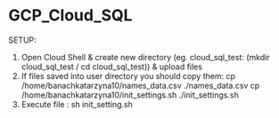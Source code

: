 # GCP_Cloud_SQL
SETUP:
1. Open Cloud Shell & create new directory (eg. cloud_sql_test: (mkdir cloud_sql_test / cd cloud_sql_test)) & upload files
2. If files saved into user directory you should copy them:
cp /home/banachkatarzyna10/names_data.csv ./names_data.csv
cp /home/banachkatarzyna10/init_settings.sh ./init_settings.sh
3. Execute file :
sh init_setting.sh

